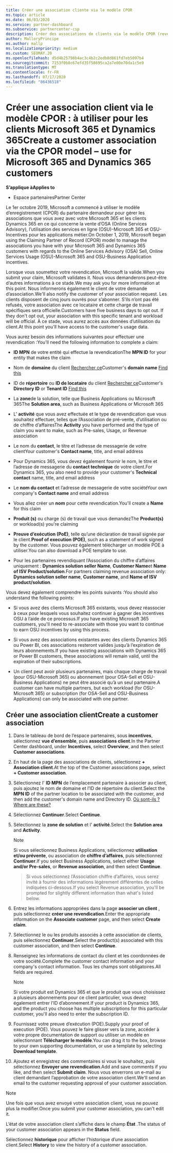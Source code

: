 ```yaml
---
title: Créer une association cliente via le modèle CPOR
ms.topic: article
ms.date: 06/03/2020
ms.service: partner-dashboard
ms.subservice: partnercenter-csp
description: Créer des associations de clients via le modèle CPOR (revendication du partenaire de l’enregistrement). Permet de gérer les ventes, l’utilisation & les Incentives pour les clients Microsoft 365 et Dynamics 365.
author: MalloryPrincipe
ms.author: mallp
ms.localizationpriority: medium
ms.custom: SEOMAY.20
ms.openlocfilehash: d5d4b25798b4ac3c4b2c2edb0d861fd7eb5097b4
ms.sourcegitcommit: 7153f0b8c67efd35f58695ca2a7e00e70da1c5e9
ms.translationtype: MT
ms.contentlocale: fr-FR
ms.lasthandoff: 07/17/2020
ms.locfileid: "86436518"
---
```

# <a name="create-a-customer-association-via-the-cpor-model--use-for-microsoft-365-and-dynamics-365-customers"></a><span data-ttu-id="c72f7-104">Créer une association client via le modèle CPOR : à utiliser pour les clients Microsoft 365 et Dynamics 365</span><span class="sxs-lookup"><span data-stu-id="c72f7-104">Create a customer association via the CPOR model – use for Microsoft 365 and Dynamics 365 customers</span></span>

<span data-ttu-id="c72f7-105">**S’applique à**</span><span class="sxs-lookup"><span data-stu-id="c72f7-105">**Applies to**</span></span>

- <span data-ttu-id="c72f7-106">Espace partenaires</span><span class="sxs-lookup"><span data-stu-id="c72f7-106">Partner Center</span></span>

<span data-ttu-id="c72f7-107">Le 1er octobre 2019, Microsoft a commencé à utiliser le modèle d’enregistrement (CPOR) du partenaire demandeur pour gérer les associations que vous avez avec votre Microsoft 365 et les clients Dynamics 365 en ce qui concerne la vente d’OSA (Online Services Advisory), l’utilisation des services en ligne (OSU)-Microsoft 365 et OSU-Incentives pour les applications métier.</span><span class="sxs-lookup"><span data-stu-id="c72f7-107">On October 1, 2019, Microsoft began using the Claiming Partner of Record (CPOR) model to manage the associations you have with your Microsoft 365 and Dynamics 365 customers with regards to the Online Services Advisory (OSA) Sell, Online Services Usage (OSU)-Microsoft 365 and OSU-Business Application incentives.</span></span>

<span data-ttu-id="c72f7-108">Lorsque vous soumettez votre revendication, Microsoft la valide.</span><span class="sxs-lookup"><span data-stu-id="c72f7-108">When you submit your claim, Microsoft validates it.</span></span> <span data-ttu-id="c72f7-109">Nous vous demanderons peut-être d’autres informations à ce stade.</span><span class="sxs-lookup"><span data-stu-id="c72f7-109">We may ask you for more information at this point.</span></span> <span data-ttu-id="c72f7-110">Nous informerons également le client de votre demande d’association.</span><span class="sxs-lookup"><span data-stu-id="c72f7-110">We'll also notify the customer of your association request.</span></span> <span data-ttu-id="c72f7-111">Les clients disposent de cinq jours ouvrés pour s’abonner. S’ils n’ont pas été refusés, votre association avec ce locataire et cette charge de travail spécifiques sera officielle.</span><span class="sxs-lookup"><span data-stu-id="c72f7-111">Customers have five business days to opt out. If they don't opt out, your association with this specific tenant and workload will be official.</span></span> <span data-ttu-id="c72f7-112">À ce stade, vous aurez accès aux données d’utilisation du client.</span><span class="sxs-lookup"><span data-stu-id="c72f7-112">At this point you'll have access to the customer's usage data.</span></span> 

<span data-ttu-id="c72f7-113">Vous aurez besoin des informations suivantes pour effectuer une revendication :</span><span class="sxs-lookup"><span data-stu-id="c72f7-113">You'll need the following information to complete a claim:</span></span>

- <span data-ttu-id="c72f7-114">**ID MPN** de votre entité qui effectue la revendication</span><span class="sxs-lookup"><span data-stu-id="c72f7-114">The **MPN ID** for your entity that makes the claim</span></span>

- <span data-ttu-id="c72f7-115">Nom de **domaine** du client [Rechercher ce](https://docs.microsoft.com/partner-center/find-customer-domain-name)</span><span class="sxs-lookup"><span data-stu-id="c72f7-115">Customer's **domain name** [Find this](https://docs.microsoft.com/partner-center/find-customer-domain-name)</span></span>

- <span data-ttu-id="c72f7-116">ID de **répertoire** ou **ID de locataire** du client [Rechercher ce](https://docs.microsoft.com/partner-center/find-customer-domain-name)</span><span class="sxs-lookup"><span data-stu-id="c72f7-116">Customer's **Directory ID** or **Tenant ID** [Find this](https://docs.microsoft.com/partner-center/find-customer-domain-name)</span></span>

- <span data-ttu-id="c72f7-117">La **zone**de la solution, telle que Business Applications ou Microsoft 365</span><span class="sxs-lookup"><span data-stu-id="c72f7-117">The **Solution area**, such as Business Applications or Microsoft 365</span></span>

- <span data-ttu-id="c72f7-118">L' **activité** que vous avez effectuée et le type de revendication que vous souhaitez effectuer, telles que l’Association de pré-vente, d’utilisation ou de chiffre d’affaires</span><span class="sxs-lookup"><span data-stu-id="c72f7-118">The **Activity** you have performed and the type of claim you want to make, such as Pre-sales, Usage, or Revenue association</span></span>

- <span data-ttu-id="c72f7-119">Le nom du **contact**, le titre et l’adresse de messagerie de votre client</span><span class="sxs-lookup"><span data-stu-id="c72f7-119">Your customer's **Contact name**, title, and email address</span></span>

- <span data-ttu-id="c72f7-120">Pour Dynamics 365, vous devez également fournir le nom, le titre et l’adresse de messagerie du **contact technique** de votre client.</span><span class="sxs-lookup"><span data-stu-id="c72f7-120">For Dynamics 365, you also need to provide your customer's **Technical contact** name, title, and email address</span></span>

- <span data-ttu-id="c72f7-121">Le **nom du contact** et l’adresse de messagerie de votre société</span><span class="sxs-lookup"><span data-stu-id="c72f7-121">Your own company's **Contact name** and email address</span></span>

- <span data-ttu-id="c72f7-122">Vous allez créer un **nom** pour cette revendication.</span><span class="sxs-lookup"><span data-stu-id="c72f7-122">You'll create a **Name** for this claim</span></span>

- <span data-ttu-id="c72f7-123">**Produit (s)** ou charge (s) de travail que vous demandez</span><span class="sxs-lookup"><span data-stu-id="c72f7-123">The **Product(s)** or workload(s) you're claiming</span></span>

- <span data-ttu-id="c72f7-124">**Preuve d’exécution (PoE)**, telle qu’une déclaration de travail signée par le client.</span><span class="sxs-lookup"><span data-stu-id="c72f7-124">**Proof of execution (POE)**, such as a statement of work signed by the customer.</span></span> <span data-ttu-id="c72f7-125">Vous pouvez également télécharger un modèle POE à utiliser.</span><span class="sxs-lookup"><span data-stu-id="c72f7-125">You can also download a POE template to use.</span></span>

- <span data-ttu-id="c72f7-126">Pour les partenaires revendiquant l’Association du chiffre d’affaires uniquement : **Dynamics solution seller Name**, **Customer Name**et **Name of ISV Product/solution**.</span><span class="sxs-lookup"><span data-stu-id="c72f7-126">For partners claiming revenue association only: **Dynamics solution seller name**, **Customer name**, and **Name of ISV product/solution**.</span></span> 

<span data-ttu-id="c72f7-127">Vous devez également comprendre les points suivants :</span><span class="sxs-lookup"><span data-stu-id="c72f7-127">You should also understand the following points:</span></span>

- <span data-ttu-id="c72f7-128">Si vous avez des clients Microsoft 365 existants, vous devez réassocier à ceux pour lesquels vous souhaitez continuer à gagner des incentives OSU à l’aide de ce processus.</span><span class="sxs-lookup"><span data-stu-id="c72f7-128">If you have existing Microsoft 365 customers, you'll need to re-associate with those you want to continue to earn OSU incentives by using this process.</span></span>

- <span data-ttu-id="c72f7-129">Si vous avez des associations existantes avec des clients Dynamics 365 ou Power BI, ces associations resteront valides jusqu’à l’expiration de leurs abonnements.</span><span class="sxs-lookup"><span data-stu-id="c72f7-129">If you have existing associations with Dynamics 365 or Power BI customers, these associations will remain valid, until the expiration of their subscriptions.</span></span>

- <span data-ttu-id="c72f7-130">Un client peut avoir plusieurs partenaires, mais chaque charge de travail (pour OSU-Microsoft 365) ou abonnement (pour OSA-Sell et OSU-Business Applications) ne peut être associé qu’à un seul partenaire.</span><span class="sxs-lookup"><span data-stu-id="c72f7-130">A customer can have multiple partners, but each workload (for OSU-Microsoft 365) or subscription (for OSA-Sell and OSU-Business Applications) can only be associated with one partner.</span></span>

## <a name="create-a-customer-association"></a><span data-ttu-id="c72f7-131">Créer une association client</span><span class="sxs-lookup"><span data-stu-id="c72f7-131">Create a customer association</span></span>

1. <span data-ttu-id="c72f7-132">Dans le tableau de bord de l’espace partenaires, sous **incentives**, sélectionnez **vue d’ensemble**, puis **associations client**.</span><span class="sxs-lookup"><span data-stu-id="c72f7-132">In the Partner Center dashboard, under **Incentives**, select **Overview**, and then select **Customer associations**.</span></span> 

2. <span data-ttu-id="c72f7-133">En haut de la page des associations de clients, sélectionnez **+ Association client**.</span><span class="sxs-lookup"><span data-stu-id="c72f7-133">At the top of the Customer associations page, select **+ Customer association**.</span></span>

3. <span data-ttu-id="c72f7-134">Sélectionnez l' **ID MPN** de l’emplacement partenaire à associer au client, puis ajoutez le nom de domaine et l’ID de répertoire du client.</span><span class="sxs-lookup"><span data-stu-id="c72f7-134">Select the **MPN ID** of the partner location to be associated with the customer, and then add the customer's domain name and Directory ID.</span></span> [<span data-ttu-id="c72f7-135">Où sont-ils ?</span><span class="sxs-lookup"><span data-stu-id="c72f7-135">Where are these?</span></span>](https://docs.microsoft.com/partner-center/find-customer-domain-name)

4. <span data-ttu-id="c72f7-136">Sélectionnez **Continuer**.</span><span class="sxs-lookup"><span data-stu-id="c72f7-136">Select **Continue**.</span></span>

5. <span data-ttu-id="c72f7-137">Sélectionnez la **zone de solution** et l' **activité**.</span><span class="sxs-lookup"><span data-stu-id="c72f7-137">Select the **Solution area** and **Activity**.</span></span> 

   >[!Note]
   >
   ><span data-ttu-id="c72f7-138">Si vous sélectionnez Business Applications, sélectionnez **utilisation et/ou prévente**, ou association de **chiffre d’affaires**, puis sélectionnez **Continuer**.</span><span class="sxs-lookup"><span data-stu-id="c72f7-138">If you select Business Applications, select either **Usage and/or Pre-sales**, or **Revenue association**, and then select **Continue**.</span></span> 

   ><span data-ttu-id="c72f7-139">Si vous sélectionnez l’Association chiffre d’affaires, vous serez invité à fournir des informations légèrement différentes de celles indiquées ci-dessous.</span><span class="sxs-lookup"><span data-stu-id="c72f7-139">If you select Revenue association, you'll be prompted for slightly different information than what's listed below.</span></span>

6. <span data-ttu-id="c72f7-140">Entrez les informations appropriées dans la page **associer un client** , puis sélectionnez **créer une revendication**.</span><span class="sxs-lookup"><span data-stu-id="c72f7-140">Enter the appropriate information on the **Associate customer** page, and then select **Create claim**.</span></span>

7. <span data-ttu-id="c72f7-141">Sélectionnez le ou les produits associés à cette association de clients, puis sélectionnez **Continuer**.</span><span class="sxs-lookup"><span data-stu-id="c72f7-141">Select the product(s) associated with this customer association, and then select **Continue**.</span></span>

8. <span data-ttu-id="c72f7-142">Renseignez les informations de contact du client et les coordonnées de votre société.</span><span class="sxs-lookup"><span data-stu-id="c72f7-142">Complete the customer contact information and your company's contact information.</span></span> <span data-ttu-id="c72f7-143">Tous les champs sont obligatoires.</span><span class="sxs-lookup"><span data-stu-id="c72f7-143">All fields are required.</span></span> 

   >[!NOTE]
   ><span data-ttu-id="c72f7-144">Si votre produit est Dynamics 365 et que le produit que vous choisissez a plusieurs abonnements pour ce client particulier, vous devez également entrer l’ID d’abonnement.</span><span class="sxs-lookup"><span data-stu-id="c72f7-144">If your product is Dynamics 365, and the product you choose has multiple subscriptions for this particular customer, you'll also need to enter the subscription ID.</span></span>

9. <span data-ttu-id="c72f7-145">Fournissez votre preuve d’exécution (POE).</span><span class="sxs-lookup"><span data-stu-id="c72f7-145">Supply your proof of execution (POE).</span></span> <span data-ttu-id="c72f7-146">Vous pouvez le faire glisser vers la zone, accéder à votre propre documentation de support ou utiliser un modèle en sélectionnant **Télécharger le modèle**.</span><span class="sxs-lookup"><span data-stu-id="c72f7-146">You can drag it to the box, browse to your own supporting documentation, or use a template by selecting **Download template**.</span></span> 

10. <span data-ttu-id="c72f7-147">Ajoutez et enregistrez des commentaires si vous le souhaitez, puis sélectionnez **Envoyer une revendication**.</span><span class="sxs-lookup"><span data-stu-id="c72f7-147">Add and save comments if you like, and then select **Submit claim**.</span></span> <span data-ttu-id="c72f7-148">Nous vous enverrons un e-mail au client demandant l’approbation de votre association client.</span><span class="sxs-lookup"><span data-stu-id="c72f7-148">We'll send an email to the customer requesting approval of your customer association.</span></span>

   >[!NOTE]
   ><span data-ttu-id="c72f7-149">Une fois que vous avez envoyé votre association client, vous ne pouvez plus la modifier.</span><span class="sxs-lookup"><span data-stu-id="c72f7-149">Once you submit your customer association, you can't edit it.</span></span>

<span data-ttu-id="c72f7-150">L’état de votre association client s’affiche dans le champ **État** .</span><span class="sxs-lookup"><span data-stu-id="c72f7-150">The status of your customer association appears in the **Status** field.</span></span>

<span data-ttu-id="c72f7-151">Sélectionnez **historique** pour afficher l’historique d’une association client.</span><span class="sxs-lookup"><span data-stu-id="c72f7-151">Select **History** to view the history of a customer association.</span></span>
